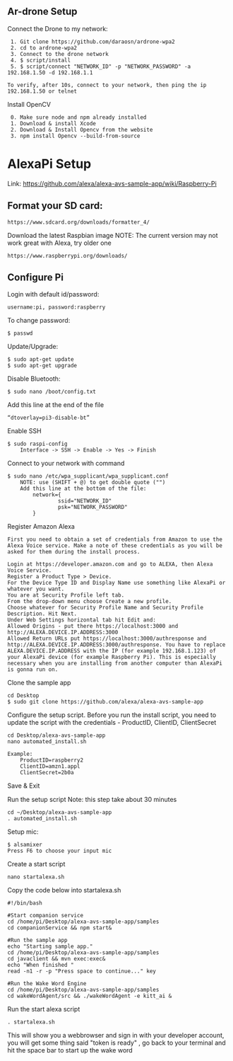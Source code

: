 ## Ar-drone Setup
Connect the Drone to my network:
``` 
 1. Git clone https://github.com/daraosn/ardrone-wpa2
 2. cd to ardrone-wpa2
 3. Connect to the drone network	
 4. $ script/install
 5. $ script/connect "NETWORK_ID" -p "NETWORK_PASSWORD" -a 192.168.1.50 -d 192.168.1.1

To verify, after 10s, connect to your network, then ping the ip 192.168.1.50 or telnet 
```

Install OpenCV
```
 0. Make sure node and npm already installed
 1. Download & install Xcode 
 2. Download & Install Opencv from the website
 3. npm install Opencv --build-from-source
```

# AlexaPi Setup 
Link: https://github.com/alexa/alexa-avs-sample-app/wiki/Raspberry-Pi
## Format your SD card: 

```
https://www.sdcard.org/downloads/formatter_4/
```

Download the latest Raspbian image
NOTE: The current version may not work great with Alexa, try older one
```
https://www.raspberrypi.org/downloads/
```

## Configure Pi
Login with default id/password:

```
username:pi, password:raspberry
```
To change password:

```
$ passwd
```

Update/Upgrade:
```
$ sudo apt-get update
$ sudo apt-get upgrade
```

Disable Bluetooth:
```
$ sudo nano /boot/config.txt
```
Add this line at the end of the file
```
“dtoverlay=pi3-disable-bt” 
```

Enable SSH
```
$ sudo raspi-config
	Interface -> SSH -> Enable -> Yes -> Finish
```

Connect to your network with command
```
$ sudo nano /etc/wpa_supplicant/wpa_supplicant.conf
	NOTE: use (SHIFT + @) to get double quote ("") 
	Add this line at the bottom of the file:
		network={
				ssid="NETWORK_ID"
				psk="NETWORK_PASSWORD"
		}
```

Register Amazon Alexa 
```
First you need to obtain a set of credentials from Amazon to use the Alexa Voice service. Make a note of these credentials as you will be asked for them during the install process.

Login at https://developer.amazon.com and go to ALEXA, then Alexa Voice Service.
Register a Product Type > Device.
For the Device Type ID and Display Name use something like AlexaPi or whatever you want.
You are at Security Profile left tab.
From the drop-down menu choose Create a new profile.
Choose whatever for Security Profile Name and Security Profile Description. Hit Next.
Under Web Settings horizontal tab hit Edit and:
Allowed Origins - put there https://localhost:3000 and http://ALEXA.DEVICE.IP.ADDRESS:3000
Allowed Return URLs put https://localhost:3000/authresponse and http://ALEXA.DEVICE.IP.ADDRESS:3000/authresponse. You have to replace ALEXA.DEVICE.IP.ADDRESS with the IP (for example 192.168.1.123) of your AlexaPi device (for example Raspberry Pi). This is especially necessary when you are installing from another computer than AlexaPi is gonna run on.
```

Clone the sample app
```
cd Desktop
$ sudo git clone https://github.com/alexa/alexa-avs-sample-app
```

Configure the setup script.
Before you run the install script, you need to update the script with the credentials - ProductID, ClientID, ClientSecret
```
cd Desktop/alexa-avs-sample-app
nano automated_install.sh

Example: 
	ProductID=raspberry2
	ClientID=amzn1.appl
	ClientSecret=2b0a
```
Save & Exit

Run the setup script
Note: this step take about 30 minutes
```
cd ~/Desktop/alexa-avs-sample-app
. automated_install.sh
```

Setup mic:
```
$ alsamixer
Press F6 to choose your input mic
```

Create a start script
```
nano startalexa.sh
```

Copy the code below into startalexa.sh
```
#!/bin/bash

#Start companion service
cd /home/pi/Desktop/alexa-avs-sample-app/samples
cd companionService && npm start&

#Run the sample app
echo "Starting sample app."
cd /home/pi/Desktop/alexa-avs-sample-app/samples
cd javaclient && mvn exec:exec&
echo "When finished "
read -n1 -r -p "Press space to continue..." key

#Run the Wake Word Engine
cd /home/pi/Desktop/alexa-avs-sample-app/samples
cd wakeWordAgent/src && ./wakeWordAgent -e kitt_ai &

```

Run the start alexa script 

```
. startalexa.sh
```
This will show you a webbrowser and sign in with your developer account, you will get some thing said "token is ready"
, go back to your terminal and hit the space bar to start up the wake word






